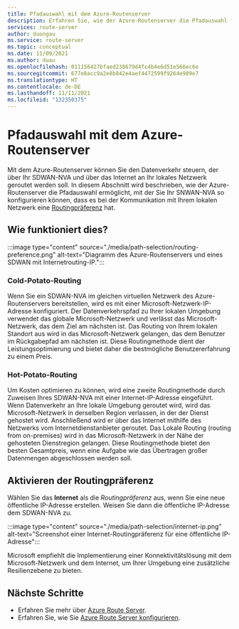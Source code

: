```yaml
---
title: Pfadauswahl mit dem Azure-Routenserver
description: Erfahren Sie, wie der Azure-Routenserver die Pfadauswahl für Ihr virtuelles Netzwerkgerät ermöglicht.
services: route-server
author: duongau
ms.service: route-server
ms.topic: conceptual
ms.date: 11/09/2021
ms.author: duau
ms.openlocfilehash: 011156427bfaed238679d4fc4b4e6d51e566ec6e
ms.sourcegitcommit: 677e8acc9a2e8b842e4aef4472599f9264e989e7
ms.translationtype: HT
ms.contentlocale: de-DE
ms.lasthandoff: 11/11/2021
ms.locfileid: "132350375"
---
```

# <a name="path-selection-with-azure-route-server"></a>Pfadauswahl mit dem Azure-Routenserver

Mit dem Azure-Routenserver können Sie den Datenverkehr steuern, der über Ihr SDWAN-NVA und über das Internet an Ihr lokales Netzwerk geroutet werden soll. In diesem Abschnitt wird beschrieben, wie der Azure-Routenserver die Pfadauswahl ermöglicht, mit der Sie Ihr SNWAN-NVA so konfigurieren können, dass es bei der Kommunikation mit Ihrem lokalen Netzwerk eine [Routingpräferenz](../virtual-network/ip-services/routing-preference-overview.md) hat.

## <a name="how-does-it-work"></a>Wie funktioniert dies?

:::image type="content" source="./media/path-selection/routing-preference.png" alt-text="Diagramm des Azure-Routenservers und eines SDWAN mit Internetrouting-IP.":::

### <a name="cold-potato-routing"></a>Cold-Potato-Routing

Wenn Sie ein SDWAN-NVA im gleichen virtuellen Netzwerk des Azure-Routenservers bereitstellen, wird es mit einer Microsoft-Netzwerk-IP-Adresse konfiguriert. Der Datenverkehrspfad zu Ihrer lokalen Umgebung verwendet das globale Microsoft-Netzwerk und verlässt das Microsoft-Netzwerk, das dem Ziel am nächsten ist. Das Routing von Ihrem lokalen Standort aus wird in das Microsoft-Netzwerk gelangen, das dem Benutzer im Rückgabepfad am nächsten ist. Diese Routingmethode dient der Leistungsoptimierung und bietet daher die bestmögliche Benutzererfahrung zu einem Preis. 

### <a name="hot-potato-routing"></a>Hot-Potato-Routing

Um Kosten optimieren zu können, wird eine zweite Routingmethode durch Zuweisen Ihres SDWAN-NVA mit einer Internet-IP-Adresse eingeführt. Wenn Datenverkehr an Ihre lokale Umgebung geroutet wird, wird das Microsoft-Netzwerk in derselben Region verlassen, in der der Dienst gehostet wird. Anschließend wird er über das Internet mithilfe des Netzwerks vom Internetdienstanbieter geroutet. Das Lokale Routing (routing from on-premises) wird in das Microsoft-Netzwerk in der Nähe der gehosteten Dienstregion gelangen. Diese Routingmethode bietet den besten Gesamtpreis, wenn eine Aufgabe wie das Übertragen großer Datenmengen abgeschlossen werden soll.

## <a name="how-to-enable-routing-preference"></a>Aktivieren der Routingpräferenz

Wählen Sie das **Internet** als die *Routingpräferenz* aus, wenn Sie eine neue öffentliche IP-Adresse erstellen. Weisen Sie dann die öffentliche IP-Adresse dem SDWAN-NVA zu.

:::image type="content" source="./media/path-selection/internet-ip.png" alt-text="Screenshot einer Internet-Routingpräferenz für eine öffentliche IP-Adresse":::

Microsoft empfiehlt die Implementierung einer Konnektivitätslösung mit dem Microsoft-Netzwerk und dem Internet, um Ihrer Umgebung eine zusätzliche Resilienzebene zu bieten.

## <a name="next-steps"></a>Nächste Schritte

- Erfahren Sie mehr über [Azure Route Server](route-server-faq.md).
- Erfahren Sie, wie Sie [Azure Route Server konfigurieren](quickstart-configure-route-server-powershell.md).

